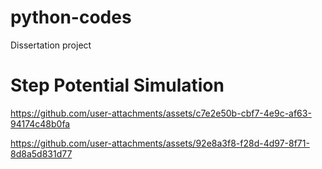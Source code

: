 # python-codes
Dissertation project

# Step Potential Simulation

https://github.com/user-attachments/assets/c7e2e50b-cbf7-4e9c-af63-94174c48b0fa
 


https://github.com/user-attachments/assets/92e8a3f8-f28d-4d97-8f71-8d8a5d831d77



